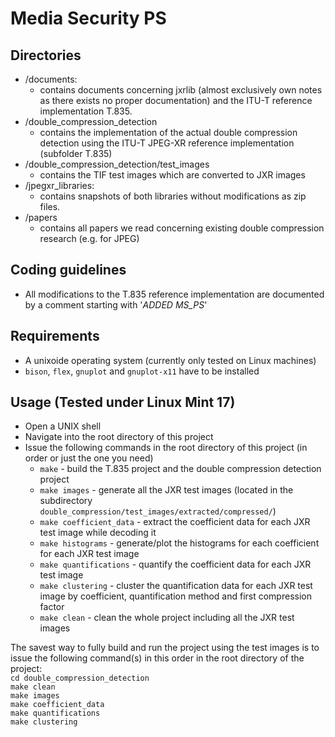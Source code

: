 # Media Security PS

## Directories
* /documents:
  * contains documents concerning jxrlib (almost exclusively own notes as there exists no proper documentation) and the ITU-T reference implementation T.835.
* /double_compression_detection
  * contains the implementation of the actual double compression detection using the ITU-T JPEG-XR reference implementation (subfolder T.835)
* /double_compression_detection/test_images
  * contains the TIF test images which are converted to JXR images
* /jpegxr_libraries:
  * contains snapshots of both libraries without modifications as zip files.
* /papers
  * contains all papers we read concerning existing double compression research (e.g. for JPEG)

## Coding guidelines
* All modifications to the T.835 reference implementation are documented by a comment starting with '*ADDED MS_PS*'

## Requirements
* A unixoide operating system (currently only tested on Linux machines)
* `bison`, `flex`, `gnuplot` and `gnuplot-x11` have to be installed

## Usage (Tested under Linux Mint 17)
* Open a UNIX shell
* Navigate into the root directory of this project
* Issue the following commands in the root directory of this project (in order or just the one you need)
  * `make` - build the T.835 project and the double compression detection project
  * `make images` - generate all the JXR test images (located in the subdirectory `double_compression/test_images/extracted/compressed/`)
  * `make coefficient_data` -  extract the coefficient data for each JXR test image while decoding it
  * `make histograms` - generate/plot the histograms for each coefficient for each JXR test image
  * `make quantifications` - quantify the coefficient data for each JXR test image
  * `make clustering` - cluster the quantification data for each JXR test image by coefficient, quantification method and first compression factor
  * `make clean` - clean the whole project including all the JXR test images

The savest way to fully build and run the project using the test images is to issue the following command(s) in this order in the root directory of the project:  
`cd double_compression_detection`  
`make clean`  
`make images`  
`make coefficient_data`  
`make quantifications`  
`make clustering`
